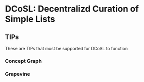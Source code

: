 DCoSL: Decentralizd Curation of Simple Lists
=====

## TIPs

These are TIPs that must be supported for DCoSL to function

### Concept Graph

### Grapevine
